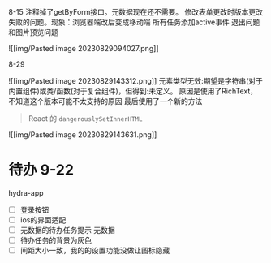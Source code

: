8-15
注释掉了getByForm接口。元数据现在还不需要。
修改表单更改时版本更改失败的问题。现象：浏览器端改后变成移动端
所有任务添加active事件
退出问题和图片预览问题

![[img/Pasted image 20230829094027.png]]


8-29

![[img/Pasted image 20230829143312.png]]
元素类型无效:期望是字符串(对于内置组件)或类/函数(对于复合组件)，但得到:未定义。
原因是使用了RichText，不知道这个版本可能不太支持的原因
最后使用了一个新的方法
> React 的 `dangerouslySetInnerHTML`

![[img/Pasted image 20230829143631.png]]



# 待办 9-22
hydra-app
- [ ] 登录按钮
- [ ] ios的界面适配
- [ ] 无数据的待办任务提示  无数据
- [ ] 待办任务的背景为灰色
- [ ] 间距大小一致，我的的设置功能没做让图标隐藏